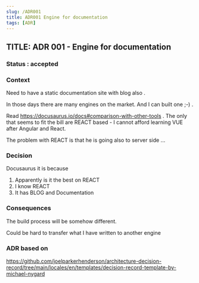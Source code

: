 ```yaml
---
slug: /ADR001
title: ADR001 Engine for documentation
tags: [ADR]
---
```

## TITLE: ADR 001 - Engine for documentation

### Status : accepted
<!--truncate-->
### Context 

Need to have a static documentation site with blog also .

In those days there are many engines on the market. And I can built one ;-) .

Read https://docusaurus.io/docs#comparison-with-other-tools . The only that seems to fit the bill are REACT based - I cannot afford learning VUE after Angular and React.

The problem with REACT is that he is going also to server side ... 

### Decision

Docusaurus it is because 

1. Apparently is it the best on REACT
2. I know REACT 
3. It has BLOG and Documentation

### Consequences

The build process  will be somehow different.

Could be hard to transfer what I have written to another engine


### ADR based on

https://github.com/joelparkerhenderson/architecture-decision-record/tree/main/locales/en/templates/decision-record-template-by-michael-nygard
